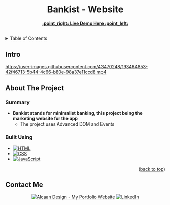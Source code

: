 <h1 align="center">Bankist - Website</h1>

  <p align="center">
    <a href="https://bankist-site-angi.netlify.app/"><strong>:point_right: Live Demo Here :point_left:</strong></a>
    <br />
    <br />
  </p>

<details>
  <summary>Table of Contents</summary>
  <ol>
    <li>
      <a href="#intro">Intro</a>
    </li>
    <li>
      <a href="#about-the-project">About The Project</a>
      <ul>
        <li><a href="#built-using">Built Using</a></li>
      </ul>
    </li>
    <li><a href="#contact-me">Contact</a></li>
  </ol>
</details>

<!-- Intro -->
## Intro



https://user-images.githubusercontent.com/43470248/193464853-42f46713-5b44-4c66-b80e-98a37e11ccd8.mp4




<!-- ABOUT THE PROJECT -->
## About The Project

### Summary

* **Bankist stands for minimalist banking, this project being the marketing website for the app**
  * The project uses Advanced DOM and Events

### Built Using

* [![HTML][HTML.com]][HTML-url]
* [![CSS][CSS3.com]][CSS-url]
* [![JavaScript][JavaScript.com]][JavaScript-url]

<p align="right">(<a href="#readme-top">back to top</a>)</p>

## Contact Me


<div align="center">
  <a href="https://alcaandesign.com/"><img src="https://img.shields.io/badge/-My%20Portfolio%20Website-blueviolet?style=for-the-badge" alt="Alcaan Design - My Portfolio Website" /></a>
  <a href="https://www.linkedin.com/in/a-angelescu/"><img src="https://img.shields.io/badge/LinkedIn-0077B5?style=for-the-badge&logo=linkedin&logoColor=white" alt="LinkedIn" /></a>
</div>

[HTML.com]: https://img.shields.io/badge/html-e44d26?style=for-the-badge&logo=html5&logoColor=white
[HTML-url]: https://www.html.com/
[CSS3.com]: https://img.shields.io/badge/css-0070ba?style=for-the-badge&logo=css3&logoColor=white
[CSS-url]: https://www.css3.com/
[JavaScript.com]: https://img.shields.io/badge/JavaScript-F7DF1E?style=for-the-badge&logo=javascript&logoColor=black
[JavaScript-url]: https://www.javascript.com/
